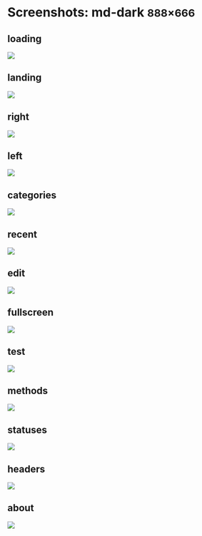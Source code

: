 # Screenshots: md-dark <small>888&times;666</small>

## loading

[![](./images/dark_md_01_loading.png)](./images/dark_md_01_loading.png)

## landing

[![](./images/dark_md_02_landing.png)](./images/dark_md_02_landing.png)

## right

[![](./images/dark_md_03_right.png)](./images/dark_md_03_right.png)

## left

[![](./images/dark_md_04_left.png)](./images/dark_md_04_left.png)

## categories

[![](./images/dark_md_05_categories.png)](./images/dark_md_05_categories.png)

## recent

[![](./images/dark_md_06_recent.png)](./images/dark_md_06_recent.png)

## edit

[![](./images/dark_md_07_edit.png)](./images/dark_md_07_edit.png)

## fullscreen

[![](./images/dark_md_08_fullscreen.png)](./images/dark_md_08_fullscreen.png)

## test

[![](./images/dark_md_09_test.png)](./images/dark_md_09_test.png)

## methods

[![](./images/dark_md_10_methods.png)](./images/dark_md_10_methods.png)

## statuses

[![](./images/dark_md_11_statuses.png)](./images/dark_md_11_statuses.png)

## headers

[![](./images/dark_md_12_headers.png)](./images/dark_md_12_headers.png)

## about

[![](./images/dark_md_13_about.png)](./images/dark_md_13_about.png)

